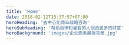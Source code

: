 ```yaml
---
title: 'Home'
date: 2018-02-12T15:37:57+07:00
heroHeading: '去中心化商业战略咨询'
heroSubHeading: '帮助自律和睿智的人创造更多的财富'
heroBackground: 'images/企业商务展板背景.jpg'
---
```

